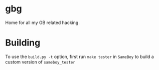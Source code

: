 # gbg

Home for all my GB related hacking.

# Building

To use the `build.py -t` option, first run `make tester` in `SameBoy` to build a custom version of `sameboy_tester`
